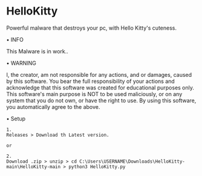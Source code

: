 # HelloKitty
Powerful malware that destroys your pc, with Hello Kitty's cuteness.

• INFO

This Malware is in work..

• WARNING

I, the creator, am not responsible for any actions, and or damages, caused by this software.
You bear the full responsibility of your actions and acknowledge that this software was created for educational purposes only.
This software's main purpose is NOT to be used maliciously, or on any system that you do not own, or have the right to use.
By using this software, you automatically agree to the above.

• Setup

```
1.
Releases > Download th Latest version. 

or

2.
Download .zip > unzip > cd C:\Users\USERNAME\Downloads\HelloKitty-main\HelloKitty-main > python3 HelloKitty.py
```
